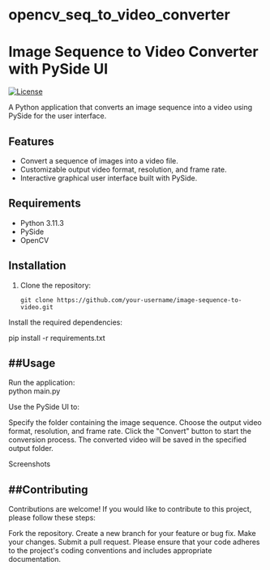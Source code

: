 # opencv_seq_to_video_converter

# Image Sequence to Video Converter with PySide UI

[![License](https://img.shields.io/badge/License-MIT-blue.svg)](https://opensource.org/licenses/MIT)

A Python application that converts an image sequence into a video using PySide for the user interface.

## Features

- Convert a sequence of images into a video file.
- Customizable output video format, resolution, and frame rate.
- Interactive graphical user interface built with PySide.

## Requirements

- Python 3.11.3
- PySide
- OpenCV

## Installation

1. Clone the repository:
   ```shell
   git clone https://github.com/your-username/image-sequence-to-video.git

Install the required dependencies:
  
  pip install -r requirements.txt

##Usage
---

Run the application:   
python main.py


Use the PySide UI to:

Specify the folder containing the image sequence.
Choose the output video format, resolution, and frame rate.
Click the "Convert" button to start the conversion process.
The converted video will be saved in the specified output folder.

Screenshots


##Contributing
---
Contributions are welcome! If you would like to contribute to this project, please follow these steps:

Fork the repository.
Create a new branch for your feature or bug fix.
Make your changes.
Submit a pull request.
Please ensure that your code adheres to the project's coding conventions and includes appropriate documentation.
